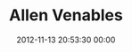 ---
title: "Allen Venables"
date: 2012-11-13 20:53:30 00:00
permalink: /avenables
twitter: ""
likes: [1478,1345,363,715,255,444]
id: 1529
gravatar: "http://www.gravatar.com/avatar/1509e48896c223c7d091cd656207d927"
---